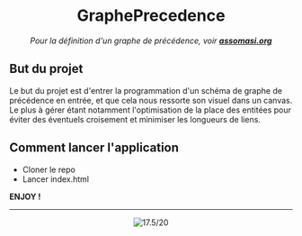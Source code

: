 <div align="center">
  <h1>GraphePrecedence</h1>
  <em>Pour la définition d'un graphe de précédence, voir <strong><a href="https://assomasi.org/Tele-Cours-SE.php?page=29">assomasi.org</a></strong></em>
</div>

## But du projet
Le but du projet est d'entrer la programmation d'un schéma de graphe de précédence en entrée, et que cela nous ressorte son visuel dans un canvas. Le plus à gérer étant notamment l'optimisation de la place des entitées pour éviter des éventuels croisement et minimiser les longueurs de liens.

## Comment lancer l'application
- Cloner le repo
- Lancer index.html

__ENJOY !__

---

<div align="center">
  <img src="https://readme-typing-svg.herokuapp.com?font=Fira+Code&duration=4000&color=27F73D&center=true&multiline=true&lines=Note+finale+%3A;19%2F20" alt="17.5/20">
</div>
